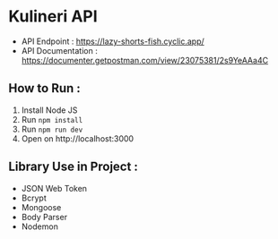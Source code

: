 # Kulineri API

- API Endpoint : https://lazy-shorts-fish.cyclic.app/
- API Documentation : https://documenter.getpostman.com/view/23075381/2s9YeAAa4C

## How to Run :

1. Install Node JS
2. Run `npm install`
3. Run `npm run dev`
4. Open on http://localhost:3000

## Library Use in Project :

- JSON Web Token
- Bcrypt
- Mongoose
- Body Parser
- Nodemon
